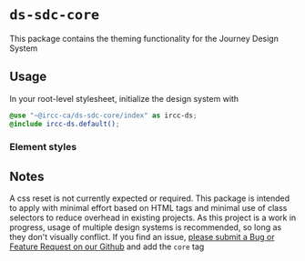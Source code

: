 # `ds-sdc-core`

This package contains the theming functionality for the Journey Design System

## Usage

In your root-level stylesheet, initialize the design system with

```scss
@use "~@ircc-ca/ds-sdc-core/index" as ircc-ds;
@include ircc-ds.default();
```

### Element styles

## Notes

A css reset is not currently expected or required.
This package is intended to apply with minimal effort based on HTML tags and minimal use of class selectors to reduce overhead in existing projects.
As this project is a work in progress, usage of multiple design systems is recommended, so long as they don't visually conflict.
If you find an issue, [please submit a Bug or Feature Request on our Github](https://github.com/IRCC-ca/ds-sdc/issues/new/choose) and add the `core` tag
